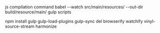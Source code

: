 js compilation command
babel --watch src/main/resources/ --out-dir build/resource/main/
gulp scripts

npm install gulp gulp-load-plugins gulp-sync del browserify watchify vinyl-source-stream harmonize